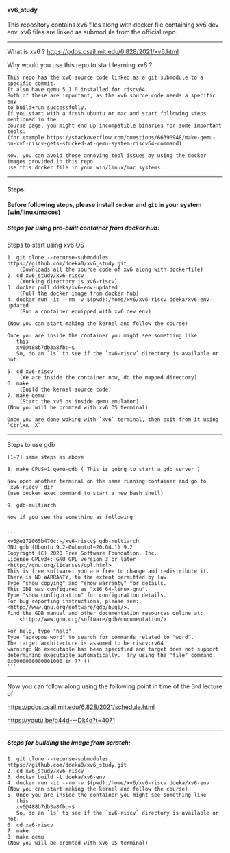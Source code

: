 #### xv6_study
This repository contains xv6 files along with docker file containing xv6 dev env. xv6 files are linked as submodule from the official repo.

------------------

What is xv6 ? https://pdos.csail.mit.edu/6.828/2021/xv6.html

Why would you use this repo to start learning xv6 ? 

	This repo has the xv6 source code linked as a git submodule to a specific commit.
	It also have qemu 5.1.0 installed for riscv64.
	Both of these are important, as the xv6 source code needs a specific env
	to build+run successfully.
	If you start with a fresh ubuntu or mac and start following steps mentioned in the
	course page, you might end up incompatible binaries for some important tools.
	(for example https://stackoverflow.com/questions/66390948/make-qemu-on-xv6-riscv-gets-stucked-at-qemu-system-riscv64-command)
	
	Now, you can avoid those annoying tool issues by using the docker images provided in this repo.
	use this docker file in your win/linux/mac systems.

------------------


#### Steps:
#### Before following steps, please install `docker` and `git` in your system (win/linux/macos)


##### Steps for using pre-built container from docker hub:


Steps to start using xv6 OS 

	1. git clone --recurse-submodules https://github.com/ddeka0/xv6_study.git
		(Downloads all the source code of xv6 along with dockerfile)
	2. cd xv6_study/xv6-riscv
		(Working directory is xv6-riscv)
	3. docker pull ddeka/xv6-env-updated
		(Pull the docker image from docker hub)
	4. docker run -it --rm -v $(pwd):/home/xv6/xv6-riscv ddeka/xv6-env-updated
		(Run a container equipped with xv6 dev env)

	(Now you can start making the kernel and follow the course)

	Once you are inside the container you might see something like 
	   this 
	   xv6@488b7db3a8fb:~$
	   So, do an `ls` to see if the `xv6-riscv` directory is available or not.

	5. cd xv6-riscv
		(We are inside the container now, do the mapped directory)
	6. make
		(Build the kernel source code)
	7. make qemu
		(Start the xv6 os inside qemu emulator)
	(Now you will be promted with xv6 OS terminal)

	Once you are done woking with `xv6` terminal, then exit from it using `Ctrl+A  X`

------------------

Steps to use gdb

	[1-7] same steps as above

	8. make CPUS=1 qemu-gdb ( This is going to start a gdb server )

	Now open another terminal on the same running container and go to `xv6-riscv` dir
	(use docker exec command to start a new bash shell)

	9. gdb-multiarch

	Now if you see the something as following


	```
	xv6@e172065b470c:~/xv6-riscv$ gdb-multiarch
	GNU gdb (Ubuntu 9.2-0ubuntu1~20.04.1) 9.2
	Copyright (C) 2020 Free Software Foundation, Inc.
	License GPLv3+: GNU GPL version 3 or later <http://gnu.org/licenses/gpl.html>
	This is free software: you are free to change and redistribute it.
	There is NO WARRANTY, to the extent permitted by law.
	Type "show copying" and "show warranty" for details.
	This GDB was configured as "x86_64-linux-gnu".
	Type "show configuration" for configuration details.
	For bug reporting instructions, please see:
	<http://www.gnu.org/software/gdb/bugs/>.
	Find the GDB manual and other documentation resources online at:
	    <http://www.gnu.org/software/gdb/documentation/>.

	For help, type "help".
	Type "apropos word" to search for commands related to "word".
	The target architecture is assumed to be riscv:rv64
	warning: No executable has been specified and target does not support
	determining executable automatically.  Try using the "file" command.
	0x0000000000001000 in ?? () 
	```
------------------

Now you can follow along using the following point in time of the 3rd lecture of 

https://pdos.csail.mit.edu/6.828/2021/schedule.html

https://youtu.be/o44d---Dk4o?t=4071

------------------

##### Steps for building the image from scratch:
	
	1. git clone --recurse-submodules https://github.com/ddeka0/xv6_study.git
	2. cd xv6_study/xv6-riscv
	3. docker build -t ddeka/xv6-env .
	4. docker run -it --rm -v $(pwd):/home/xv6/xv6-riscv ddeka/xv6-env
	(Now you can start making the kernel and follow the course)
	5. Once you are inside the container you might see something like 
	   this 
	   xv6@488b7db3a8fb:~$
	   So, do an `ls` to see if the `xv6-riscv` directory is available or not.
	6. cd xv6-riscv
	7. make
	8. make qemu
	(Now you will be promted with xv6 OS terminal)
	
	
